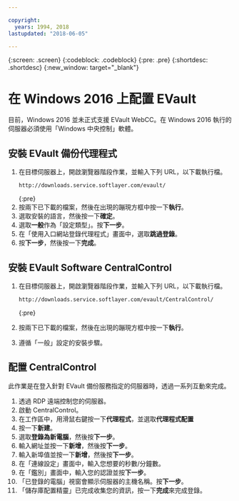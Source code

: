 ```yaml
---

copyright:
  years: 1994, 2018
lastupdated: "2018-06-05"

---
```

{:screen: .screen}
{:codeblock: .codeblock}
{:pre: .pre}
{:shortdesc: .shortdesc}
{:new_window: target="_blank"}

# 在 Windows 2016 上配置 EVault

目前，Windows 2016 並未正式支援 EVault WebCC。在 Windows 2016 執行的伺服器必須使用「Windows 中央控制」軟體。

## 安裝 EVault 備份代理程式

1. 在目標伺服器上，開啟瀏覽器階段作業，並輸入下列 URL，以下載執行檔。
   ```
   http://downloads.service.softlayer.com/evault/
   ```
   {:pre}
2. 按兩下已下載的檔案，然後在出現的蹦現方框中按一下**執行**。
3. 選取安裝的語言，然後按一下**確定**。
4. 選取**一般**作為「設定類型」。按**下一步**。
5. 在「使用入口網站登錄代理程式」畫面中，選取**跳過登錄**。 
6. 按**下一步**，然後按一下**完成**。

## 安裝 EVault Software CentralControl

1. 在目標伺服器上，開啟瀏覽器階段作業，並輸入下列 URL，以下載執行檔。

   ```
   http://downloads.service.softlayer.com/evault/CentralControl/
   ```
   {:pre}

2. 按兩下已下載的檔案，然後在出現的蹦現方框中按一下**執行**。
3. 遵循「一般」設定的安裝步驟。

## 配置 CentralControl

此作業是在登入針對 EVault 備份服務指定的伺服器時，透過一系列互動來完成。

1. 透過 RDP 遠端控制您的伺服器。
2. 啟動 CentralControl。
3. 在工作區中，用滑鼠右鍵按一下**代理程式**，並選取**代理程式配置**
4. 按一下**新建**。
5. 選取**登錄為新電腦**，然後按**下一步**。
6. 輸入網址並按一下**新增**，然後按**下一步**。
7. 輸入新埠值並按一下**新增**，然後按**下一步**。
8. 在「連線設定」畫面中，輸入您想要的秒數/分鐘數。 
9. 在「鑑別」畫面中，輸入您的認證並按**下一步**。
10. 「已登錄的電腦」視窗會顯示伺服器的主機名稱。按**下一步**。
11.	「儲存庫配置精靈」已完成收集您的資訊，按一下**完成**來完成登錄。


